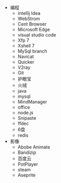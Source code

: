 * 编程
    * intellij Idea
    * WebStrom
    * Cent Browser
    * Microsoft Edge
    * visual studio code
    * Xfp 7
    * Xshell 7
    * MySql branch
    * Navicat 
    * Quicker
    * V2ray
    * Git
    * 护眼宝
    * 火绒
    * java
    * mysql
    * MindManager
    * office
    * node.js
    * Snipaste
    * ffdec
    * 6盘
    * redis
* 影像
    * Abobe Animate
    * Bandizip
    * 百度云
    * PotPlayer
    * steam
    * Aseprite